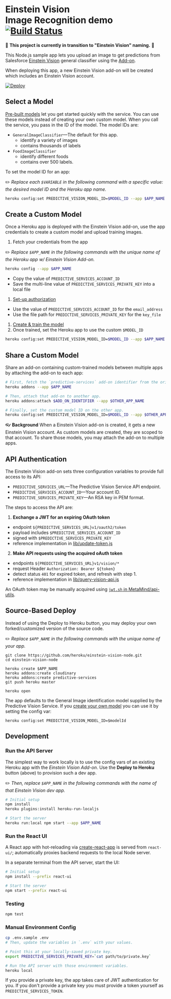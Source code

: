 # Einstein Vision<br/>Image Recognition demo [![Build Status](https://travis-ci.com/heroku/einstein-vision-node.svg?token=fjyAVgyXed9CuzyfbQus&branch=master)](https://travis-ci.com/heroku/einstein-vision-node)

🚧 **This project is currently in transition to "Einstein Vision" naming.** 🚧

This Node.js sample app lets you upload an image to get predictions from Salesforce [Einstein Vision](http://docs.metamind.io/docs/what-is-the-predictive-vision-service) general classifier using the [Add-on](https://elements.heroku.com/addons/predictive-services).

When deploying this app, a new Einstein Vision add-on will be created which includes an Einstein Vision account.

[![Deploy](https://www.herokucdn.com/deploy/button.svg)](https://heroku.com/deploy?template=https://github.com/heroku/einstein-vision-node)

## Select a Model

[Pre-built models](http://docs.metamind.io/docs/use-pre-built-models) let you get started quickly with the service. You can use these models instead of creating your own custom model. When you call the service, you pass in the ID of the model. The model IDs are:

* `GeneralImageClassifier`—The default for this app.
  * identify a variety of images
  * contains thousands of labels
* `FoodImageClassifier`
  * identify different foods
  * contains over 500 labels.

To set the model ID for an app:

✏️ *Replace each `$VARIABLE` in the following command with a specific value: the desired model ID and the Heroku app name.*

```bash
heroku config:set PREDICTIVE_VISION_MODEL_ID=$MODEL_ID --app $APP_NAME
```

## Create a Custom Model

Once a Heroku app is deployed with the Einstein Vision add-on, use the app credentials to create a custom model and upload training images.

1. Fetch your credentials from the app

  ✏️ *Replace `$APP_NAME` in the following commands with the unique name of the Heroku app w/ Einstein Vision Add-on.*

  ```bash
  heroku config --app $APP_NAME
  ```

  * Copy the value of `PREDICTIVE_SERVICES_ACCOUNT_ID`
  * Save the multi-line value of `PREDICTIVE_SERVICES_PRIVATE_KEY` into a local file
1. [Set-up authorization](http://docs.metamind.io/docs/set-up-auth)
  * Use the value of `PREDICTIVE_SERVICES_ACCOUNT_ID` for the `email_address`
  * Use the file path for `PREDICTIVE_SERVICES_PRIVATE_KEY` for the `key_file`
1. [Create & train the model](http://docs.metamind.io/docs/step-1-create-the-dataset)
1. Once trained, set the Heroku app to use the custom `$MODEL_ID`

  ```bash
  heroku config:set PREDICTIVE_VISION_MODEL_ID=$MODEL_ID --app $APP_NAME
  ```

## Share a Custom Model

Share an add-on containing custom-trained models between multiple apps by attaching the add-on to each app:

```bash
# First, fetch the `predictive-services` add-on identifier from the original app.
heroku addons --app $APP_NAME

# Then, attach that add-on to another app.
heroku addons:attach $ADD_ON_IDENTIFIER --app $OTHER_APP_NAME

# Finally, set the custom model ID on the other app.
heroku config:set PREDICTIVE_VISION_MODEL_ID=$MODEL_ID --app $OTHER_APP_NAME
```

👓 **Background** When a Einstein Vision add-on is created, it gets a new Einstein Vision account. As custom models are created, they are scoped to that account. To share those models, you may attach the add-on to multiple apps.


## API Authentication

The Einstein Vision add-on sets three configuration variables to provide full access to its API:

* `PREDICTIVE_SERVICES_URL`—The Predictive Vision Service API endpoint.
* `PREDICTIVE_SERVICES_ACCOUNT_ID`—Your account ID.
* `PREDICTIVE_SERVICES_PRIVATE_KEY`—An RSA key in PEM format.

The steps to access the API are:

1. **Exchange a JWT for an expiring OAuth token**
  * endpoint `${PREDICTIVE_SERVICES_URL}v1/oauth2/token`
  * payload includes `$PREDICTIVE_SERVICES_ACCOUNT_ID`
  * signed with `$PREDICTIVE_SERVICES_PRIVATE_KEY`
  * reference implementation in [lib/update-token.js](lib/update-token.js)
  
2. **Make API requests using the acquired oAuth token**
  * endpoints `${PREDICTIVE_SERVICES_URL}v1/vision/*`
  * request Header `Authorization: Bearer ${token}`
  * detect status `401` for expired token, and refresh with step 1.
  * reference implementation in [lib/query-vision-api.js](lib/query-vision-api.js)

An OAuth token may be manually acquired using [`jwt.sh` in MetaMind/api-utils](https://github.com/MetaMind/api-utils).


## Source-Based Deploy

Instead of using the Deploy to Heroku button, you may deploy your own forked/customized version of the source code.

✏️ *Replace `$APP_NAME` in the following commands with the unique name of your app.*

```
git clone https://github.com/heroku/einstein-vision-node.git
cd einstein-vision-node

heroku create $APP_NAME
heroku addons:create cloudinary
heroku addons:create predictive-services
git push heroku master

heroku open
```

The app defaults to the General Image identification model supplied by the Predictive Vision Service. If you [create your own model](#using-a-custom-model) you can use it by setting the config var:

```
heroku config:set PREDICTIVE_VISION_MODEL_ID=$modelId
```


## Development

### Run the API Server

The simplest way to work locally is to use the config vars of an existing Heroku app with the *Einstein Vision Add-on*. Use the **Deploy to Heroku** button (above) to provision such a dev app.

✏️ *Then, replace `$APP_NAME` in the following commands with the name of that Einstein Vision dev app.*

```bash
# Initial setup
npm install
heroku plugins:install heroku-run-localjs

# Start the server
heroku run:local npm start --app $APP_NAME
```


### Run the React UI

A React app with hot-reloading via [create-react-app](https://github.com/facebookincubator/create-react-app) is served from `react-ui/`; automatically proxies backend requests to the local Node server.

In a separate terminal from the API server, start the UI:

```bash
# Initial setup
npm install --prefix react-ui

# Start the server
npm start --prefix react-ui
```


### Testing

```bash
npm test
```


### Manual Environment Config

```bash
cp .env.sample .env
# Then, update the variables in `.env` with your values.

# Point this at your locally-saved private key.
export PREDICTIVE_SERVICES_PRIVATE_KEY=`cat path/to/private.key`

# Run the API server with those environment variables.
heroku local
```

If you provide a private key, the app takes care of JWT authentication for you. If you don't provide a private key you must provide a token yourself as `PREDICTIVE_SERVICES_TOKEN`.

